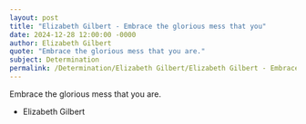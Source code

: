 ```yaml
---
layout: post
title: "Elizabeth Gilbert - Embrace the glorious mess that you"
date: 2024-12-28 12:00:00 -0000
author: Elizabeth Gilbert
quote: "Embrace the glorious mess that you are."
subject: Determination
permalink: /Determination/Elizabeth Gilbert/Elizabeth Gilbert - Embrace the glorious mess that you
---
```


Embrace the glorious mess that you are.

- Elizabeth Gilbert
